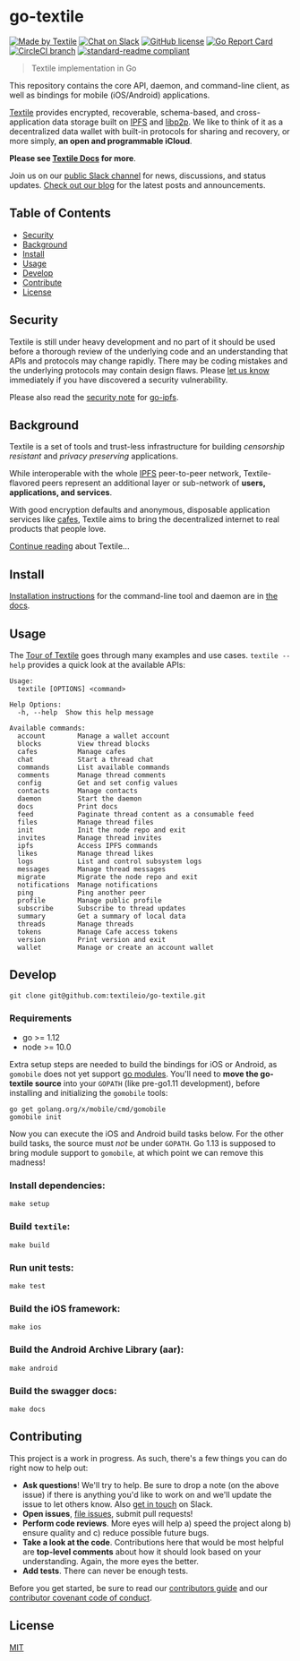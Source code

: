 # go-textile

[![Made by Textile](https://img.shields.io/badge/made%20by-Textile-informational.svg?style=popout-square)](https://textile.io)
[![Chat on Slack](https://img.shields.io/badge/slack-slack.textile.io-informational.svg?style=popout-square)](https://slack.textile.io)
[![GitHub license](https://img.shields.io/github/license/textileio/photos-desktop.svg?style=popout-square)](./LICENSE)
[![Go Report Card](https://goreportcard.com/badge/github.com/textileio/go-textile?style=flat-square)](https://goreportcard.com/report/github.com/textileio/go-textile?style=flat-square)
[![CircleCI branch](https://img.shields.io/circleci/project/github/textileio/go-textile/master.svg?style=popout-square)](https://circleci.com/gh/textileio/go-textile)
[![standard-readme compliant](https://img.shields.io/badge/readme%20style-standard-brightgreen.svg?style=popout-square)](https://github.com/RichardLitt/standard-readme)

> Textile implementation in Go

This repository contains the core API, daemon, and command-line client, as well as bindings for mobile (iOS/Android) applications.

[Textile](https://www.textile.io) provides encrypted, recoverable, schema-based, and cross-application data storage built on [IPFS](https://github.com/ipfs) and [libp2p](https://github.com/libp2p). We like to think of it as a decentralized data wallet with built-in protocols for sharing and recovery, or more simply, **an open and programmable iCloud**.

**Please see [Textile Docs](https://docs.textile.io/) for more**.

Join us on our [public Slack channel](https://slack.textile.io/) for news, discussions, and status updates. [Check out our blog](https://medium.com/textileio) for the latest posts and announcements.

## Table of Contents

-   [Security](#security)
-   [Background](#background)
-   [Install](#install)
-   [Usage](#usage)
-   [Develop](#develop)
-   [Contribute](#contribute)
-   [License](#license)

## Security

Textile is still under heavy development and no part of it should be used before a thorough review of the underlying code and an understanding that APIs and protocols may change rapidly. There may be coding mistakes and the underlying protocols may contain design flaws. Please [let us know](mailto:contact@textile.io) immediately if you have discovered a security vulnerability.

Please also read the [security note](https://github.com/ipfs/go-ipfs#security-issues) for [go-ipfs](https://github.com/ipfs/go-ipfs).

## Background

Textile is a set of tools and trust-less infrastructure for building _censorship resistant_ and _privacy preserving_ applications.

While interoperable with the whole [IPFS](https://ipfs.io/) peer-to-peer network, Textile-flavored peers represent an additional layer or sub-network of **users, applications, and services**.

With good encryption defaults and anonymous, disposable application services like [cafes](https://docs.textile.io/concepts/cafes/), Textile aims to bring the decentralized internet to real products that people love.

[Continue reading](https://docs.textile.io/concepts/) about Textile...

## Install

[Installation instructions](https://docs.textile.io/install/the-daemon/) for the command-line tool and daemon are in [the docs](https://docs.textile.io).

## Usage

The [Tour of Textile](https://docs.textile.io/a-tour-of-textile/) goes through many examples and use cases. `textile --help` provides a quick look at the available APIs:

```
Usage:
  textile [OPTIONS] <command>

Help Options:
  -h, --help  Show this help message

Available commands:
  account        Manage a wallet account
  blocks         View thread blocks
  cafes          Manage cafes
  chat           Start a thread chat
  commands       List available commands
  comments       Manage thread comments
  config         Get and set config values
  contacts       Manage contacts
  daemon         Start the daemon
  docs           Print docs
  feed           Paginate thread content as a consumable feed
  files          Manage thread files
  init           Init the node repo and exit
  invites        Manage thread invites
  ipfs           Access IPFS commands
  likes          Manage thread likes
  logs           List and control subsystem logs
  messages       Manage thread messages
  migrate        Migrate the node repo and exit
  notifications  Manage notifications
  ping           Ping another peer
  profile        Manage public profile
  subscribe      Subscribe to thread updates
  summary        Get a summary of local data
  threads        Manage threads
  tokens         Manage Cafe access tokens
  version        Print version and exit
  wallet         Manage or create an account wallet
```

## Develop

    git clone git@github.com:textileio/go-textile.git

### Requirements

-   go >= 1.12
-   node >= 10.0

Extra setup steps are needed to build the bindings for iOS or Android, as `gomobile` does not yet support [go modules](https://github.com/golang/go/wiki/Modules). You'll need to **move the go-textile source** into your `GOPATH` (like pre-go1.11 development), before installing and initializing the `gomobile` tools:

    go get golang.org/x/mobile/cmd/gomobile
    gomobile init

Now you can execute the iOS and Android build tasks below. For the other build tasks, the source must _not_ be under `GOPATH`. Go 1.13 is supposed to bring module support to `gomobile`, at which point we can remove this madness!

### Install dependencies:

    make setup

### Build `textile`:

    make build

### Run unit tests:

    make test

### Build the iOS framework:

    make ios

### Build the Android Archive Library (aar):

    make android

### Build the swagger docs:

    make docs

## Contributing

This project is a work in progress. As such, there's a few things you can do right now to help out:

-   **Ask questions**! We'll try to help. Be sure to drop a note (on the above issue) if there is anything you'd like to work on and we'll update the issue to let others know. Also [get in touch](https://slack.textile.io) on Slack.
-   **Open issues**, [file issues](https://github.com/textileio/go-textile/issues), submit pull requests!
-   **Perform code reviews**. More eyes will help a) speed the project along b) ensure quality and c) reduce possible future bugs.
-   **Take a look at the code**. Contributions here that would be most helpful are **top-level comments** about how it should look based on your understanding. Again, the more eyes the better.
-   **Add tests**. There can never be enough tests.

Before you get started, be sure to read our [contributors guide](./CONTRIBUTING.md) and our [contributor covenant code of conduct](./CODE_OF_CONDUCT.md).

## License

[MIT](LICENSE)

